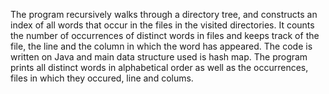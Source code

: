 The program recursively walks through a directory tree, and constructs an index of all words that occur in the files in the visited directories. It counts the number of occurrences of distinct words in files and keeps track of the file, the line and the column in which the word has appeared. The code is written on Java and main data structure used is hash map. The program prints all distinct words in alphabetical order as well as the occurrences, files in which they occured, line and colums. 

